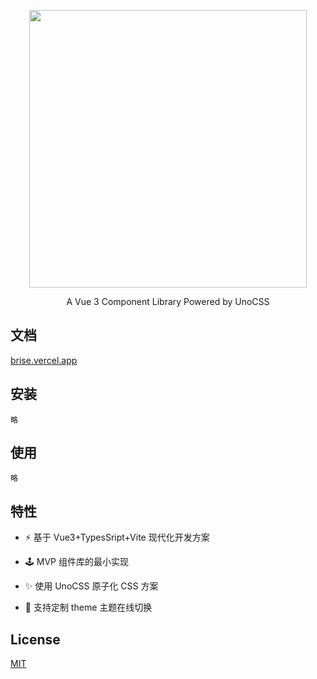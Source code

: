 <p align="center">
  <img width="444px" src="https://user-images.githubusercontent.com/26575685/199277758-7f7293ae-a1c7-47fe-a8bf-9bad6a36b350.png" />
</p>

<p align="center">A Vue 3 Component Library Powered by UnoCSS</p>

## 文档

[brise.vercel.app](https://brise.vercel.app/)

## 安装

```
略
```

## 使用

```vue
略
```

## 特性

- ⚡ 基于 Vue3+TypesSript+Vite 现代化开发方案

- 🕹 MVP 组件库的最小实现

- ✨ 使用 UnoCSS 原子化 CSS 方案

- 🌈 支持定制 theme 主题在线切换

## License

[MIT](https://choosealicense.com/licenses/mit/)
